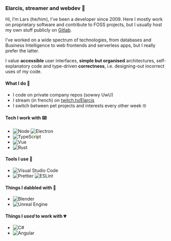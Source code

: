 ### Elarcis, streamer and webdev 🐙

Hi, I’m Lars (he/him), I’ve been a developer since 2009. Here I mostly work on proprietary software and contribute to FOSS projects, but I usually host my own stuff publicly on [Gitlab](https://gitlab.com/elarcis). 

I’ve worked on a wide spectrum of technologies, from databases and Business Intelligence to web frontends and serverless apps, but I really prefer the latter.

I value **accessible** user interfaces, **simple but organised** architectures, self-explanatory code and type-driven **correctness**, i.e. designing-out incorrect uses of my code.

#### What I do 💖

- I code on private company repos (sowwy UwU)
- I stream (in french) on [twitch.tv/Elarcis](https://www.twitch.tv/elarcis)
- I switch between pet projects and interests every other week 🤓

#### Tech I work with ⌨️

- ![Node](https://img.shields.io/badge/Node-%23339933?style=for-the-badge&logo=nodedotjs&logoColor=white) ![Electron](https://img.shields.io/badge/Electron-%2347848F?style=for-the-badge&logo=electron&logoColor=white)
- ![TypeScript](https://img.shields.io/badge/TypeScript-%233178C6?style=for-the-badge&logo=typescript&logoColor=white)
- ![Vue](https://img.shields.io/badge/Vue-%234FC08D?style=for-the-badge&logo=vuedotjs&logoColor=white)
- ![Rust](https://img.shields.io/badge/Rust-%231c1c1c?style=for-the-badge&logo=rust)

#### Tools I use 🔧

- ![Visual Studio Code](https://img.shields.io/badge/Visual_Studio_Code-%23007ACC?style=for-the-badge&logo=visualstudiocode)
- ![Prettier](https://img.shields.io/badge/Prettier-%23F7B93E?style=for-the-badge&logo=prettier&logoColor=black) ![ESLint](https://img.shields.io/badge/ESLint-%234B32C3?style=for-the-badge&logo=eslint&logoColor=white)

#### Things I dabbled with 🤔

- ![Blender](https://img.shields.io/badge/Blender-%23E87D0D?style=for-the-badge&logo=blender&logoColor=white)
- ![Unreal Engine](https://img.shields.io/badge/Unreal%20Engine-%230E1128?style=for-the-badge&logo=unrealengine&logoColor=white)

#### Things I _used_ to work with 💔

- ![C#](https://img.shields.io/badge/C%23-%2399CC00?style=for-the-badge&logo=csharp&logoColor=white)
- ![Angular](https://img.shields.io/badge/Angular-%23DD0031?style=for-the-badge&logo=angular&logoColor=white)

